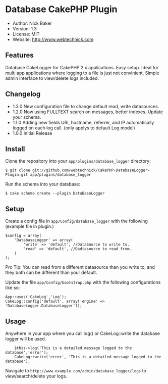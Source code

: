 # Database CakePHP Plugin
* Author: Nick Baker
* Version: 1.3
* License: MIT
* Website: <http://www.webtechnick.com>

## Features

Database CakeLogger for CakePHP 2.x applications.  Easy setup.  Ideal for multi app applications where logging to a file
is just not convinient.  Simple admin interface to view/delete logs included.

## Changelog
* 1.3.0 New configuration file to change default read, write datasources.
* 1.2.0 Now using FULLTEXT search on messages, better indexes.  Update your schema.
* 1.1.0 Adding new fields URI, hostname, referrer, and IP automatically logged on each log call. (only applys to default Log model)
* 1.0.0 Initial Release

## Install

Clone the repository into your `app/plugins/database_logger` directory:

	$ git clone git://github.com/webtechnick/CakePHP-DatabaseLogger-Plugin.git app/plugins/database_logger

Run the schema into your database:

	$ cake schema create --plugin DataBaseLogger
	
## Setup

Create a config file in `app/Config/database_logger` with the following (example file in plugin.)

	$config = array(
		'DatabaseLogger' => array(
			'write' => 'default', //DataSource to write to.
			'read' => 'default', //Dadtasource to read from.
		)
	);
	
Pro Tip: You can read from a different datasource than you write to, and they both can be different than your default.

Update the file `app/Config/bootstrap.php` with the following configurations like so:

	App::uses('CakeLog','Log');
	CakeLog::config('default', array('engine' => 'DatabaseLogger.DatabaseLogger'));

## Usage

Anywhere in your app where you call log() or CakeLog::write the database logger will be used.

		$this->log('This is a detailed message logged to the database','error');
		CakeLog::write('error', 'This is a detailed message logged to the database');
		
Navigate to `http://www.example.com/admin/database_logger/logs` to view/search/delete your logs.